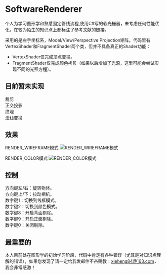 # SoftwareRenderer
个人为学习图形学和熟悉固定管线流程,使用C#写的软光栅器，未考虑任何性能优化。在较为陌生的知识点上都标注了参考文献的链接。

采用的是左手坐标系，Model/View/Perspective Projection矩阵。代码里有VertexShader和FragmentShader两个类，但并不具备真正的Shader功能：
* VertexShader仅完成顶点变换。
* FragmentShader仅完成颜色拷贝（如果以后增加了光源，这里可能会尝试实现不同的光照方程）。

## 目前暂未实现
裁剪<br>
正交投影<br>
纹理<br>
法线变换<br>

## 效果
RENDER_WIREFRAME模式
![RENDER_WIREFRAME模式](https://github.com/xieheng/SoftwareRenderer/blob/master/image_render_wireframe.png)

RENDER_COLOR模式
![RENDER_COLOR模式](https://github.com/xieheng/SoftwareRenderer/blob/master/image_render_color.png)

## 控制
方向键左/右：旋转物体。<br>
方向键上/下：拉动相机。<br>
数字键1：切换到线框模式。<br>
数字键2：切换到颜色模式。<br>
数字键8：开启背面剔除。<br>
数字键9：开启正面剔除。<br>
数字键0：关闭剔除。<br>

## 最重要的
本人目前处在图形学的初始学习阶段，代码中肯定有各种错误（尤其是对知识点理解的错误），如果您发现了请一定给我发邮件不吝赐教：xieheng84@163.com，我会非常感激！
